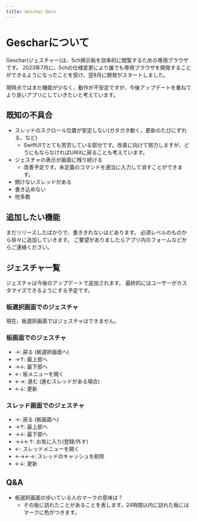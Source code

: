 ```yaml
---
title: Geschar Docs
---
```


# Gescharについて

Geschar(ジェスチャー)は、5ch掲示板を効率的に閲覧するための専用ブラウザです。
2023年7月に、5chの仕様変更により誰でも専用ブラウザを開発することができるようになったことを受け、翌8月に開発がスタートしました。

現時点ではまだ機能が少なく、動作が不安定ですが、今後アップデートを重ねてより良いアプリにしていきたいと考えています。

## 既知の不具合

- スレッドのスクロール位置が安定しない(ガタガタ動く、更新のたびにずれる、など)
  - SwiftUIでとても苦労している部分です。改善に向けて努力しますが、どうにもならなければUIKitに戻ることも考えています。
- ジェスチャの表示が画面に残り続ける
  - 改善予定です。未定義のコマンドを適当に入力して消すことができます。
- 開けないスレッドがある
- 書き込めない
- 他多数

## 追加したい機能

まだリリースしたばかりで、書ききれないほどあります。
必須レベルのものから徐々に追加していきます。
ご要望がありましたらアプリ内のフォームなどからご連絡ください。

## ジェスチャ一覧

ジェスチャは今後のアップデートで追加されます。
最終的にはユーザーがカスタマイズできるようにする予定です。

### 板選択画面でのジェスチャ

現在、板選択画面ではジェスチャはできません。

### 板画面でのジェスチャ

- →: 戻る (板選択画面へ)
- →↑: 最上部へ
- →↓: 最下部へ
- ←: 板メニューを開く
- ←→: 進む (進むスレッドがある場合)
- ←↓: 更新

### スレッド画面でのジェスチャ

- →: 戻る (板画面へ)
- →↑: 最上部へ
- →↓: 最下部へ
- →↓←↑: お気に入り(登録/外す) 
- ←: スレッドメニューを開く
- ←→←→: スレッドのキャッシュを削除
- ←↓: 更新

## Q&A

- 板選択画面の歩いている人のマークの意味は？
  - その板に訪れたことがあることを表します。24時間以内に訪れた板にはマークに色がつきます。
